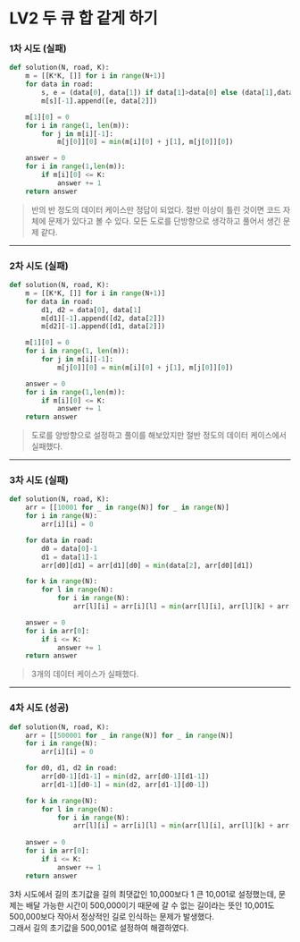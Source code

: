 # LV2 두 큐 합 같게 하기

### 1차 시도 (실패)
```py
def solution(N, road, K):
    m = [[K*K, []] for i in range(N+1)]
    for data in road:
        s, e = (data[0], data[1]) if data[1]>data[0] else (data[1],data[0])
        m[s][-1].append([e, data[2]])

    m[1][0] = 0
    for i in range(1, len(m)):
        for j in m[i][-1]:
            m[j[0]][0] = min(m[i][0] + j[1], m[j[0]][0])

    answer = 0
    for i in range(1,len(m)):
        if m[i][0] <= K:
            answer += 1
    return answer
```
> 반의 반 정도의 데이터 케이스만 정답이 되었다. 절반 이상이 틀린 것이면 코드 자체에 문제가 있다고 볼 수 있다. 모든 도로를 단방향으로 생각하고 풀어서 생긴 문제 같다.

*****

### 2차 시도 (실패)
```py
def solution(N, road, K):
    m = [[K*K, []] for i in range(N+1)]
    for data in road:
        d1, d2 = data[0], data[1]
        m[d1][-1].append([d2, data[2]])
        m[d2][-1].append([d1, data[2]])

    m[1][0] = 0
    for i in range(1, len(m)):
        for j in m[i][-1]:
            m[j[0]][0] = min(m[i][0] + j[1], m[j[0]][0])

    answer = 0
    for i in range(1,len(m)):
        if m[i][0] <= K:
            answer += 1
    return answer
```
> 도로를 양방향으로 설정하고 풀이를 해보았지만 절반 정도의 데이터 케이스에서 실패했다.

*****

### 3차 시도 (실패)
```py
def solution(N, road, K):
    arr = [[10001 for _ in range(N)] for _ in range(N)]
    for i in range(N):
        arr[i][i] = 0

    for data in road:
        d0 = data[0]-1
        d1 = data[1]-1
        arr[d0][d1] = arr[d1][d0] = min(data[2], arr[d0][d1])

    for k in range(N):
        for l in range(N):
            for i in range(N):
                arr[l][i] = arr[i][l] = min(arr[l][i], arr[l][k] + arr[k][i])

    answer = 0
    for i in arr[0]:
        if i <= K:
            answer += 1
    return answer
```
> 3개의 데이터 케이스가 실패했다.

*****

### 4차 시도 (성공)
```py
def solution(N, road, K):
    arr = [[500001 for _ in range(N)] for _ in range(N)]
    for i in range(N):
        arr[i][i] = 0

    for d0, d1, d2 in road:
        arr[d0-1][d1-1] = min(d2, arr[d0-1][d1-1])
        arr[d1-1][d0-1] = min(d2, arr[d1-1][d0-1])

    for k in range(N):
        for l in range(N):
            for i in range(N):
                arr[l][i] = arr[i][l] = min(arr[l][i], arr[l][k] + arr[k][i])
                
    answer = 0
    for i in arr[0]:
        if i <= K:
            answer += 1
    return answer
```
3차 시도에서 길의 초기값을 길의 최댓값인 10,000보다 1 큰 10,001로 설정했는데, 문제는 배달 가능한 시간이 500,000이기 때문에 갈 수 없는 길이라는 뜻인 10,001도 500,000보다 작아서 정상적인 길로 인식하는 문제가 발생했다.  
그래서 길의 초기값을 500,001로 설정하여 해결하였다.